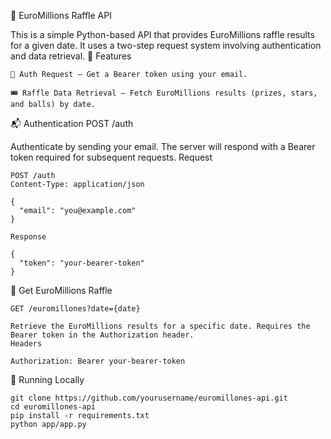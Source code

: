 🧪 EuroMillions Raffle API

This is a simple Python-based API that provides EuroMillions raffle results for a given date. It uses a two-step request system involving authentication and data retrieval.
🚀 Features

    🔐 Auth Request – Get a Bearer token using your email.

    🎟️ Raffle Data Retrieval – Fetch EuroMillions results (prizes, stars, and balls) by date.

📬 Authentication
POST /auth

Authenticate by sending your email. The server will respond with a Bearer token required for subsequent requests.
Request
```
POST /auth
Content-Type: application/json

{
  "email": "you@example.com"
}

Response

{
  "token": "your-bearer-token"
}
```
🎯 Get EuroMillions Raffle
```
GET /euromillones?date={date}

Retrieve the EuroMillions results for a specific date. Requires the Bearer token in the Authorization header.
Headers

Authorization: Bearer your-bearer-token
```

🧪 Running Locally
```
git clone https://github.com/yourusername/euromillones-api.git
cd euromillones-api
pip install -r requirements.txt
python app/app.py
```

